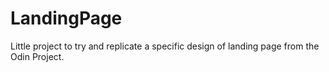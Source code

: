 # LandingPage

Little project to try and replicate a specific design of landing page from the Odin Project.